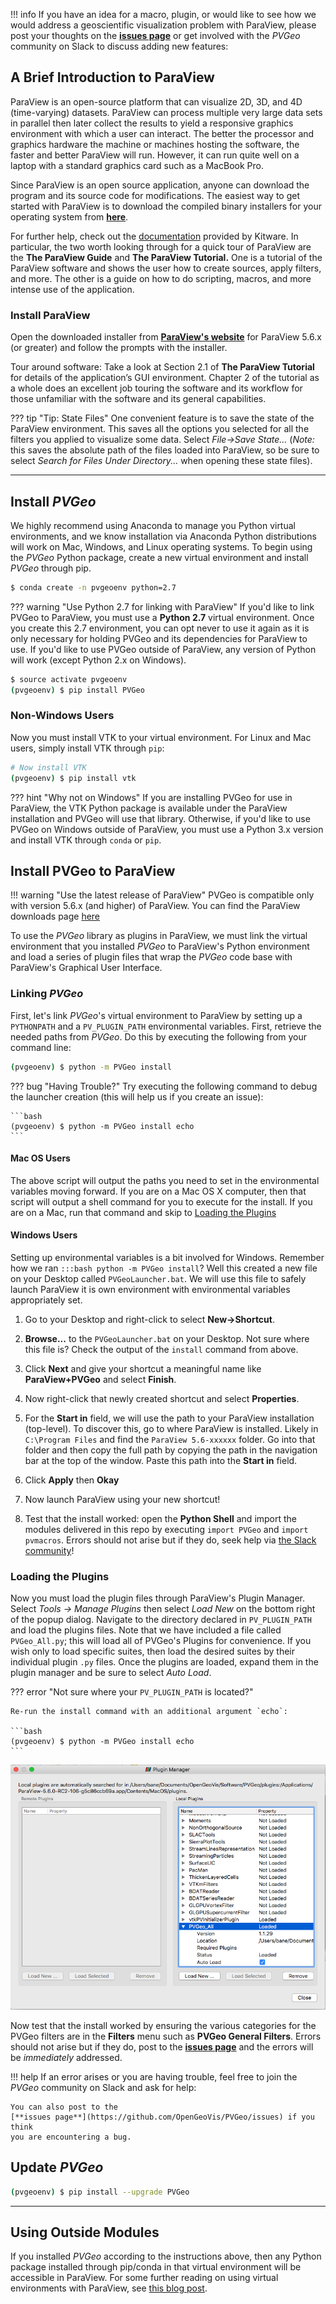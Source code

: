 !!! info
    If you have an idea for a macro, plugin, or would like to see how we would
    address a geoscientific visualization problem with ParaView, please post
    your thoughts on the [**issues page**](https://github.com/OpenGeoVis/PVGeo/issues)
    or get involved with the *PVGeo* community on Slack to discuss adding new
    features: <script async defer src="http://slack.pvgeo.org/slackin.js"></script>

## A Brief Introduction to ParaView

ParaView is an open-source platform that can visualize 2D, 3D, and 4D
(time-varying) datasets. ParaView can process multiple very large data sets in
parallel then later collect the results to yield a responsive graphics
environment with which a user can interact. The better the processor and
graphics hardware the machine or machines hosting the software, the faster
and better ParaView will run. However, it can run quite well on a laptop
with a standard graphics card such as a MacBook Pro.

Since ParaView is an open source application, anyone can download the program
and its source code for modifications. The easiest way to get started with
ParaView is to download the compiled binary installers for your operating
system from [**here**](https://www.paraview.org/download/).

For further help, check out the [documentation](https://www.paraview.org/documentation/)
provided by Kitware. In particular, the two worth looking through for a quick
tour of ParaView are the **The ParaView Guide** and **The ParaView Tutorial.**
One is a tutorial of the ParaView software and shows the user how to create
sources, apply filters, and more. The other is a guide on how to do scripting,
macros, and more intense use of the application.

### Install ParaView

Open the downloaded installer from
[**ParaView's website**](https://www.paraview.org/download/) for ParaView 5.6.x
(or greater) and follow the prompts with the installer.

Tour around software:
Take a look at Section 2.1 of **The ParaView Tutorial** for details of the
application’s GUI environment. Chapter 2 of the tutorial as a whole does an
excellent job touring the software and its workflow for those unfamiliar with
the software and its general capabilities.


??? tip "Tip: State Files"
    One convenient feature is to save the state of the ParaView environment.
    This saves all the options you selected for all the filters you applied to
    visualize some data. Select *File->Save State…* (*Note:* this saves the
    absolute path of the files loaded into ParaView, so be sure to select
    *Search for Files Under Directory...* when opening these state files).


----------


## Install *PVGeo*

We highly recommend using Anaconda to manage you Python virtual environments, and
we know installation via Anaconda Python distributions will work on Mac, Windows,
and Linux operating systems. To begin using the *PVGeo* Python package, create
a new virtual environment and install *PVGeo* through pip.

```bash
$ conda create -n pvgeoenv python=2.7
```

??? warning "Use Python 2.7 for linking with ParaView"
    If you'd like to link PVGeo to ParaView, you must use a **Python 2.7**
    virtual environment. Once you create this 2.7 environment, you can opt never to use it again as it is only necessary for holding PVGeo and its
    dependencies for ParaView to use. If you'd like to use PVGeo outside of
    ParaView, any version of Python will work (except Python 2.x on Windows).


```bash
$ source activate pvgeoenv
(pvgeoenv) $ pip install PVGeo
```

### Non-Windows Users

Now you must install VTK to your virtual environment. For Linux and Mac users,
simply install VTK through `pip`:

```bash
# Now install VTK
(pvgeoenv) $ pip install vtk
```

??? hint "Why not on Windows"
    If you are installing PVGeo for use in ParaView, the VTK Python package is
    available under the ParaView installation and PVGeo will use that library.
    Otherwise, if you'd like to use PVGeo on Windows outside of ParaView, you
    must use a Python 3.x version and install VTK through `conda` or `pip`.



## Install PVGeo to ParaView

!!! warning "Use the latest release of ParaView"
    PVGeo is compatible only with version 5.6.x (and higher) of ParaView.
    You can find the ParaView downloads page [here](https://www.paraview.org/download/)

To use the *PVGeo* library as plugins in ParaView, we must link the virtual
environment that you installed *PVGeo* to ParaView's Python environment and
load a series of plugin files that wrap the *PVGeo* code base with ParaView's
Graphical User Interface.


### Linking *PVGeo*

First, let's link *PVGeo*'s virtual environment to ParaView by setting up a
`PYTHONPATH` and a `PV_PLUGIN_PATH` environmental variables. First, retrieve
the needed paths from *PVGeo*. Do this by executing the following from your
command line:

```bash
(pvgeoenv) $ python -m PVGeo install
```

??? bug "Having Trouble?"
    Try executing the following command to debug the launcher creation
    (this will help us if you create an issue):

    ```bash
    (pvgeoenv) $ python -m PVGeo install echo
    ```

#### Mac OS Users

The above script will output the paths you need to set in the environmental variables
moving forward. If you are on a Mac OS X computer, then that script will output
a shell command for you to execute for the install. If you are on a Mac, run
that command and skip to [Loading the Plugins](#loading-the-plugins)

#### Windows Users

Setting up environmental variables is a bit involved for Windows. Remember how
we ran `:::bash python -m PVGeo install`? Well this created a new file on your
Desktop called `PVGeoLauncher.bat`. We will use this file to safely launch
ParaView it is own environment with environmental variables appropriately set.

1. Go to your Desktop and right-click to select **New->Shortcut**.

2. **Browse...** to the `PVGeoLauncher.bat` on your Desktop. Not sure where
this file is? Check the output of the `install` command from above.

3. Click **Next** and give your shortcut a meaningful name like
**ParaView+PVGeo** and select **Finish**.

4. Now right-click that newly created shortcut and select **Properties**.

5. For the **Start in** field, we will use the path to your ParaView installation
(top-level). To discover this, go to where ParaView is installed. Likely in
`C:\Program Files` and find the `ParaView 5.6-xxxxxx` folder. Go into that
folder and then copy the full path by copying the path in the navigation bar at
the top of the window. Paste this path into the **Start in** field.

6. Click **Apply** then **Okay**

7. Now launch ParaView using your new shortcut!

6. Test that the install worked: open the **Python Shell** and import the modules
delivered in this repo by executing `import PVGeo` and `import pvmacros`.
Errors should not arise but if they do, seek help via
[the Slack community](http://slack.pvgeo.org)!

### Loading the Plugins

Now you must load the plugin files through ParaView's Plugin Manager. Select
*Tools -> Manage Plugins* then select *Load New* on the bottom right of the
popup dialog. Navigate to the directory declared in `PV_PLUGIN_PATH` and load
the plugins files. Note that we have included a file called `PVGeo_All.py`;
this will load all of PVGeo's Plugins for convenience. If you wish only to load
specific suites, then load the desired suites by their individual plugin `.py`
files. Once the plugins are loaded, expand them in the plugin
manager and be sure to select *Auto Load*.

??? error "Not sure where your `PV_PLUGIN_PATH` is located?"

    Re-run the install command with an additional argument `echo`:

    ```bash
    (pvgeoenv) $ python -m PVGeo install echo
    ```

![Plugin Manager](./images/plugin-manager.png) <!-- .element width="50%" -->

Now test that the install worked by ensuring the various categories for the PVGeo
filters are in the **Filters** menu such as **PVGeo General Filters**. Errors
should not arise but if they do, post to the
[**issues page**](https://github.com/OpenGeoVis/PVGeo/issues) and the errors
will be *immediately* addressed.


!!! help
    If an error arises or you are having trouble, feel free to join the *PVGeo*
    community on Slack and ask for help:
    <script async defer src="http://slack.pvgeo.org/slackin.js"></script>

    You can also post to the
    [**issues page**](https://github.com/OpenGeoVis/PVGeo/issues) if you think
    you are encountering a bug.



## Update *PVGeo*

```bash
(pvgeoenv) $ pip install --upgrade PVGeo
```


--------------

## Using Outside Modules

If you installed *PVGeo* according to the instructions above, then any Python
package installed through pip/conda in that virtual environment will be accessible in
ParaView. For some further reading on using virtual environments with ParaView,
see [this blog post](https://blog.kitware.com/using-pvpython-and-virtualenv/).
